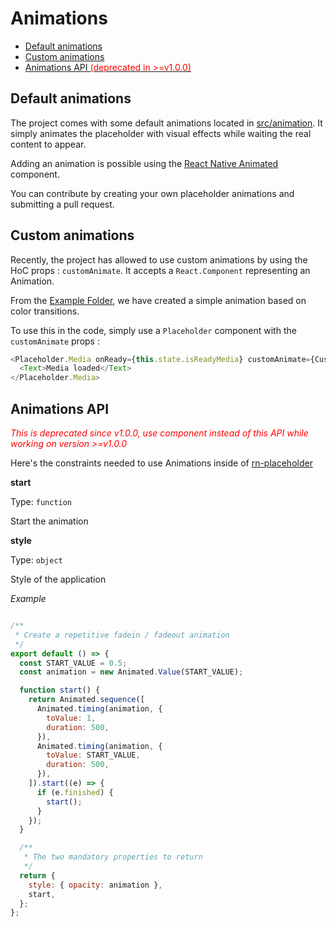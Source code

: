 # Animations

* <a href="#default">Default animations</a>
* <a href="#custom">Custom animations</a>
* <a href="#api">Animations API <span style="color:red">(deprecated in >=v1.0.0)</span></a>


<h2 name="default">Default animations</h2>

The project comes with some default animations located in [src/animation](./src/animation). It simply animates the placeholder with visual effects while waiting the real content to appear.

Adding an animation is possible using the [React Native Animated](https://facebook.github.io/react-native/docs/animations.html) component.

You can contribute by creating your own placeholder animations and submitting a pull request.


<h2 name="custom">Custom animations</h2>

Recently, the project has allowed to use custom animations by using the HoC props : `customAnimate`. It accepts a `React.Component` representing an Animation.

From the [Example Folder](./Example/customAnimation.js), we have created a simple animation based on color transitions.

To use this in the code, simply use a `Placeholder` component with the `customAnimate` props :

```javascript
<Placeholder.Media onReady={this.state.isReadyMedia} customAnimate={CustomAnimation}>
  <Text>Media loaded</Text>
</Placeholder.Media>
```

<h2 name="API">Animations API</h2>

<span style="color:red">*This is deprecated since v1.0.0, use component instead of this API while working on version >=v1.0.0*</span>

Here's the constraints needed to use Animations inside of [rn-placeholder](./README.md)

**start**

Type: `function`

Start the animation

**style**

Type: `object`

Style of the application


*Example*
```javascript

/**
 * Create a repetitive fadein / fadeout animation
 */
export default () => {
  const START_VALUE = 0.5;
  const animation = new Animated.Value(START_VALUE);

  function start() {
    return Animated.sequence([
      Animated.timing(animation, {
        toValue: 1,
        duration: 500,
      }),
      Animated.timing(animation, {
        toValue: START_VALUE,
        duration: 500,
      }),
    ]).start((e) => {
      if (e.finished) {
        start();
      }
    });
  }

  /**
   * The two mandatory properties to return
   */
  return {
    style: { opacity: animation },
    start,
  };
};
```
